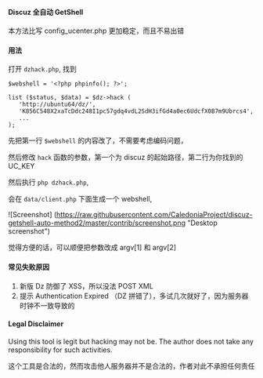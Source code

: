 #### Discuz 全自动 GetShell

本方法比写 config_ucenter.php 更加稳定，而且不易出错

#### 用法

打开 `dzhack.php`, 找到 

```
$webshell = '<?php phpinfo(); ?>';
 
list ($status, $data) = $dz->hack (
   'http://ubuntu64/dz/',
   'K856C548X2xaTcDdc248I1pc57gdq4vdL2SdH3ifGd4a0ec6UdcfX0B7m9Ubrcs4',
   ...
);
```

先把第一行 `$webshell` 的内容改了，不需要考虑编码问题，

然后修改 `hack` 函数的参数，第一个为 discuz 的起始路径，第二行为你找到的 UC_KEY

然后执行 `php dzhack.php`,

会在 `data/client.php` 下面生成一个 webshell,

![Screenshot] (https://raw.githubusercontent.com/CaledoniaProject/discuz-getshell-auto-method2/master/contrib/screenshot.png "Desktop screenshot")

觉得方便的话，可以顺便把参数改成 argv[1] 和 argv[2]

#### 常见失败原因

1. 新版 Dz 防御了 XSS，所以没法 POST XML
2. 提示 Authentication Expired （DZ 拼错了），多试几次就好了，因为服务器时钟不一致导致的

#### Legal Disclaimer

Using this tool is legit but hacking may not be. The author does not take any responsibility for such activities.


这个工具是合法的，然而攻击他人服务器并不是合法的，作者对此不承担任何责任
